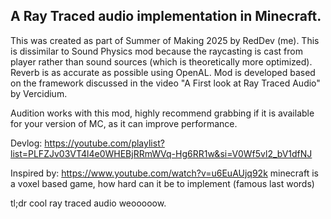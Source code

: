 ## A Ray Traced audio implementation in Minecraft. 
This was created as part of Summer of Making 2025 by RedDev (me). This is dissimilar to Sound Physics mod because the raycasting is cast from player rather than sound sources (which is theoretically more optimized). Reverb is as accurate as possible using OpenAL. Mod is developed based on the framework discussed in the video "A First look at Ray Traced Audio" by Vercidium.

Audition works with this mod, highly recommend grabbing if it is available for your version of MC, as it can improve performance.


Devlog: https://youtube.com/playlist?list=PLFZJv03VT4l4e0WHEBjRRmWVq-Hg6RR1w&si=V0Wf5vl2_bV1dfNJ

Inspired by: https://www.youtube.com/watch?v=u6EuAUjq92k
minecraft is a voxel based game, how hard can it be to implement (famous last words)

tl;dr cool ray traced audio weooooow.
